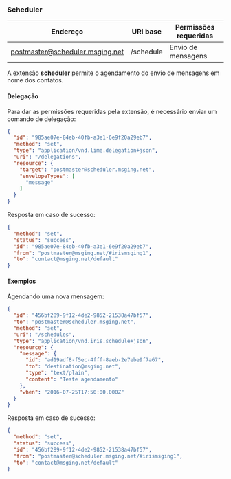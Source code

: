 ### Scheduler
| Endereço                        | URI base     | Permissões requeridas   | 
|---------------------------------|--------------|-------------------------|
| postmaster@scheduler.msging.net | /schedule    | Envio de mensagens      |

A extensão **scheduler** permite o agendamento do envio de mensagens em nome dos contatos.

#### Delegação
Para dar as permissões requeridas pela extensão, é necessário enviar um comando de delegação:

```json
{  
  "id": "985ae07e-84eb-40fb-a3e1-6e9f20a29eb7",
  "method": "set",
  "type": "application/vnd.lime.delegation+json",
  "uri": "/delegations",
  "resource": {  
    "target": "postmaster@scheduler.msging.net",
    "envelopeTypes": [  
      "message"
    ]
  }
}
```
Resposta em caso de sucesso:
```json
{
  "method": "set",
  "status": "success",
  "id": "985ae07e-84eb-40fb-a3e1-6e9f20a29eb7",
  "from": "postmaster@msging.net/#irismsging1",
  "to": "contact@msging.net/default"
}
```

#### Exemplos
Agendando uma nova mensagem:
```json
{  
  "id": "456bf289-9f12-4de2-9852-21538a47bf57",
  "to": "postmaster@scheduler.msging.net",
  "method": "set",
  "uri": "/schedules",
  "type": "application/vnd.iris.schedule+json",
  "resource": {  
    "message": {  
      "id": "ad19adf8-f5ec-4fff-8aeb-2e7ebe9f7a67",
      "to": "destination@msging.net",
      "type": "text/plain",
      "content": "Teste agendamento"
    },
    "when": "2016-07-25T17:50:00.000Z"
  }
}
```

Resposta em caso de sucesso:
```json
{  
  "method": "set",
  "status": "success",
  "id": "456bf289-9f12-4de2-9852-21538a47bf57",
  "from": "postmaster@scheduler.msging.net/#irismsging1",
  "to": "contact@msging.net/default"
}
```
